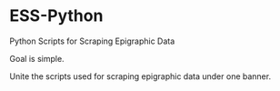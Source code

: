 # ESS-Python
Python Scripts for Scraping Epigraphic Data

Goal is simple.

Unite the scripts used for scraping epigraphic data under one banner.




